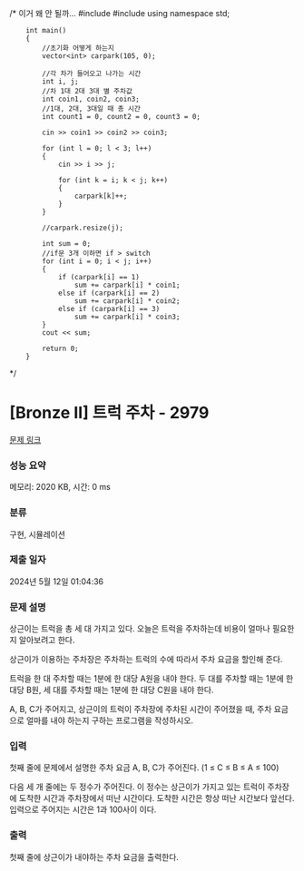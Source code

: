 /* 이거 왜 안 될까...
#include <iostream>
#include <vector>
			using namespace std;

		int main()
		{
			//초기화 어떻게 하는지
			vector<int> carpark(105, 0);

			//각 차가 들어오고 나가는 시간
			int i, j;
			//차 1대 2대 3대 별 주차값
			int coin1, coin2, coin3;
			//1대, 2대, 3대일 때 총 시간
			int count1 = 0, count2 = 0, count3 = 0;

			cin >> coin1 >> coin2 >> coin3;

			for (int l = 0; l < 3; l++)
			{
				cin >> i >> j;

				for (int k = i; k < j; k++)
				{
					carpark[k]++;
				}
			}

			//carpark.resize(j);

			int sum = 0;
			//if문 3개 이하면 if > switch
			for (int i = 0; i < j; i++)
			{
				if (carpark[i] == 1)
					sum += carpark[i] * coin1;
				else if (carpark[i] == 2)
					sum += carpark[i] * coin2;
				else if (carpark[i] == 3)
					sum += carpark[i] * coin3;
			}
			cout << sum;

			return 0;
		}
*/

# [Bronze II] 트럭 주차 - 2979 

[문제 링크](https://www.acmicpc.net/problem/2979) 

### 성능 요약

메모리: 2020 KB, 시간: 0 ms

### 분류

구현, 시뮬레이션

### 제출 일자

2024년 5월 12일 01:04:36

### 문제 설명

<p>상근이는 트럭을 총 세 대 가지고 있다. 오늘은 트럭을 주차하는데 비용이 얼마나 필요한지 알아보려고 한다.</p>

<p>상근이가 이용하는 주차장은 주차하는 트럭의 수에 따라서 주차 요금을 할인해 준다.</p>

<p>트럭을 한 대 주차할 때는 1분에 한 대당 A원을 내야 한다. 두 대를 주차할 때는 1분에 한 대당 B원, 세 대를 주차할 때는 1분에 한 대당 C원을 내야 한다.</p>

<p>A, B, C가 주어지고, 상근이의 트럭이 주차장에 주차된 시간이 주어졌을 때, 주차 요금으로 얼마를 내야 하는지 구하는 프로그램을 작성하시오.</p>

### 입력 

 <p>첫째 줄에 문제에서 설명한 주차 요금 A, B, C가 주어진다. (1 ≤ C ≤ B ≤ A ≤ 100)</p>

<p>다음 세 개 줄에는 두 정수가 주어진다. 이 정수는 상근이가 가지고 있는 트럭이 주차장에 도착한 시간과 주차장에서 떠난 시간이다. 도착한 시간은 항상 떠난 시간보다 앞선다. 입력으로 주어지는 시간은 1과 100사이 이다.</p>

### 출력 

 <p>첫째 줄에 상근이가 내야하는 주차 요금을 출력한다.</p>

